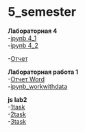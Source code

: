 # 5_semester

**Лабораторная 4**  
-[ipynb 4_1](https://github.com/cucann/5_semester/blob/main/DS_LAB_4_1%20(1).ipynb)  
-[ipynb 4_2](https://github.com/cucann/5_semester/blob/main/DS_LAB_4_2%20(1).ipynb)

-[Отчет](4_лаб.pdf)

**Лабораторная работа 1**  
-[Отчет Word](1lb_raspsys_off.pdf)  
-[ipynb_workwithdata](https://github.com/cucann/5_semester/blob/main/work_with_data_2024_ind.ipynb)  

**js lab2**  
-[1task](indtsk1.js)  
-[2task](indtsk2.js)  
-[3task](indtsk3.js)  
